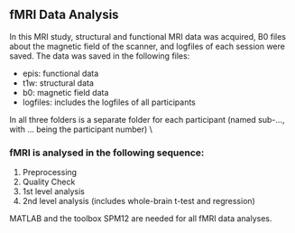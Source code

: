 ## fMRI Data Analysis

In this MRI study, structural and functional MRI data was acquired, B0 files about the magnetic field of the scanner, and logfiles of each session were saved. The data was saved in the following files:
- epis: functional data
- t1w: structural data
- b0: magnetic field data
- logfiles: includes the logfiles of all participants

In all three folders is a separate folder for each participant (named sub-..., with ... being the participant number)
\

### fMRI is analysed in the following sequence:
1. Preprocessing
2. Quality Check
3. 1st level analysis
4. 2nd level analysis (includes whole-brain t-test and regression)


MATLAB and the toolbox SPM12 are needed for all fMRI data analyses.

